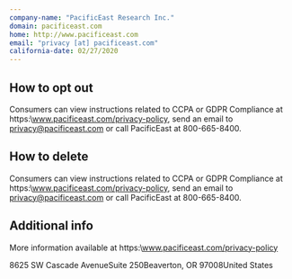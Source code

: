 ```yaml
---
company-name: "PacificEast Research Inc."
domain: pacificeast.com
home: http://www.pacificeast.com
email: "privacy [at] pacificeast.com"
california-date: 02/27/2020
---
```

## How to opt out


Consumers can view instructions related to CCPA or GDPR Compliance at https:\\www.pacificeast.com/privacy-policy, send an email to privacy@pacificeast.com or call PacificEast at 800-665-8400.

## How to delete


Consumers can view instructions related to CCPA or GDPR Compliance at https:\\www.pacificeast.com/privacy-policy, send an email to privacy@pacificeast.com or call PacificEast at 800-665-8400.

## Additional info


More information available at https:\\www.pacificeast.com/privacy-policy

8625 SW Cascade AvenueSuite 250Beaverton, OR 97008United States













